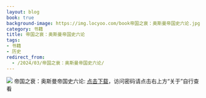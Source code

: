 ```yaml
---
layout: blog
book: true
background-image: https://img.locyoo.com/book帝国之衰：奥斯曼帝国史六论.jpg
category: 书籍
title: 帝国之衰：奥斯曼帝国史六论
tags:
- 书籍
- 历史
redirect_from:
  - /2024/03/帝国之衰：奥斯曼帝国史六论/
---
```

![](https://img.locyoo.com/book帝国之衰：奥斯曼帝国史六论.jpg)
帝国之衰：奥斯曼帝国史六论: <a name = "ref1" href="https://url18.ctfile.com/f/50983618-1049275279-e18f50?p=3619">点击下载</a>，访问密码请点击右上方“关于”自行查看